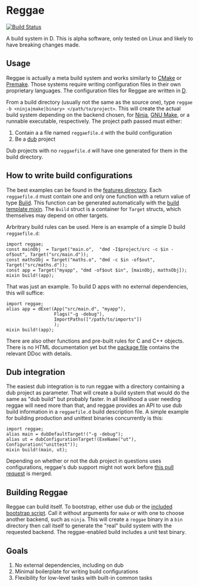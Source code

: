 Reggae
=======
[![Build Status](https://travis-ci.org/atilaneves/reggae.png?branch=master)](https://travis-ci.org/atilaneves/reggae)


A build system in D. This is alpha software, only tested on Linux and likely to have breaking changes made.

Usage
-----

Reggae is actually a meta build system and works similarly to
[CMake](http://www.cmake.org/) or
[Premake](http://premake.github.io/). Those systems require writing
configuration files in their own proprietary languages. The
configuration files for Reggae are written in [D](http://dlang.org).

From a build directory (usually not the same as the source one),
type `reggae -b <ninja|make|binary> </path/to/project>`. This will create the actual build system depending
on the backend chosen, for [Ninja](http://martine.github.io/ninja/),
[GNU Make](https://www.gnu.org/software/make/), or a runnable executable, respectively.
The project path passed must either:

1. Contain a a file named `reggaefile.d` with the build configuration
2. Be a [dub](http://code.dlang.org/about) project

Dub projects with no `reggaefile.d` will have one generated for them in the build directory.

How to write build configurations
---------------------------------
The best examples can be found in the [features directory](features).
Each `reggaefile.d` must contain one and only one function with a return value of type
[Build](payload/reggae/build.d). This function can be generated automatically with the
[build template mixin](payload/reggae/build.d). The `Build` struct is a container for
`Target` structs, which themselves may depend on other targets.

Arbritrary build rules can be used. Here is an example of a simple D build `reggaefile.d`:

    import reggae;
    const mainObj  = Target("main.o",  "dmd -I$project/src -c $in -of$out", Target("src/main.d"));
    const mathsObj = Target("maths.o", "dmd -c $in -of$out", Target("src/maths.d"));
    const app = Target("myapp", "dmd -of$out $in", [mainObj, mathsObj]);
    mixin build!(app);

That was just an example. To build D apps with no external dependencies, this will suffice:

    import reggae;
    alias app = dExe!(App("src/main.d", "myapp"),
                      Flags("-g -debug"),
                      ImportPaths(["/path/to/imports"])
                      );
    mixin build!(app);

There are also other functions and pre-built rules for C and C++ objects. There is no
HTML documentation yet but the [package file](payload/reggae/package.d) contains the
relevant DDoc with details.

Dub integration
---------------

The easiest dub integration is to run reggae with a directory containing a dub project as
parameter. That will create a build system that would do the same as "dub build" but probably
faster. In all likelihood a user needing reggae will need more than that, and reggae provides
an API to use dub build information in a `reggaefile.d` build description file. A simple
example for building production and unittest binaries concurrently is this:

    import reggae;
    alias main = dubDefaultTarget!("-g -debug");
    alias ut = dubConfigurationTarget!(ExeName("ut"), Configuration("unittest"));
    mixin build!(main, ut);

Depending on whether or not the dub project in questions uses configurations, reggae's dub
support might not work before [this pull request](https://github.com/D-Programming-Language/dub/pull/577)
is merged.


Building Reggae
---------------

Reggae can build itself. To bootstrap, either use dub or the [included bootstrap script](bootstrap.sh).
Call it without arguments for `make` or with one to choose another backend, such as `ninja`. This
will create a `reggae` binary in a `bin` directory then call itself to generate the "real" build
system with the requested backend. The reggae-enabled build includes a unit test binary.

Goals
-----
1. No external dependencies, including on dub
2. Minimal boilerplate for writing build configurations
3. Flexibility for low-level tasks with built-in common tasks
